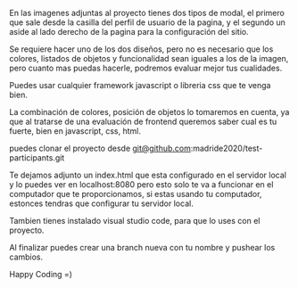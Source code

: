 En las imagenes adjuntas al proyecto tienes dos tipos de modal, el primero que sale desde la casilla del perfil de usuario de la pagina,
y el segundo un aside al lado derecho de la pagina para la configuración del sitio.

Se requiere hacer uno de los dos diseños, pero no es necesario que los colores, listados de objetos y funcionalidad sean iguales a los de la imagen,
pero cuanto mas puedas hacerle, podremos evaluar mejor tus cualidades.

Puedes usar cualquier framework javascript o libreria css que te venga bien.

La combinación de colores, posición de objetos lo tomaremos en cuenta, ya que al tratarse de una evaluación de frontend queremos saber 
cual es tu fuerte, bien en javascript, css, html.

puedes clonar el proyecto desde git@github.com:madride2020/test-participants.git

Te dejamos adjunto un index.html que esta configurado en el servidor local y lo puedes ver en localhost:8080 pero esto solo te va a funcionar en el computador que te proporcionamos, si estas usando tu computador, estonces tendras que configurar tu servidor local.

Tambien tienes instalado visual studio code, para que lo uses con el proyecto.

Al finalizar puedes crear una branch nueva con tu nombre y pushear los cambios.


Happy Coding =)
